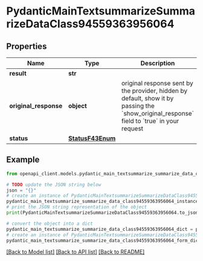 # PydanticMainTextsummarizeSummarizeDataClass94559363956064


## Properties

Name | Type | Description | Notes
------------ | ------------- | ------------- | -------------
**result** | **str** |  | 
**original_response** | **object** | original response sent by the provider, hidden by default, show it by passing the &#x60;show_original_response&#x60; field to &#x60;true&#x60; in your request | [optional] 
**status** | [**StatusF43Enum**](StatusF43Enum.md) |  | 

## Example

```python
from openapi_client.models.pydantic_main_textsummarize_summarize_data_class94559363956064 import PydanticMainTextsummarizeSummarizeDataClass94559363956064

# TODO update the JSON string below
json = "{}"
# create an instance of PydanticMainTextsummarizeSummarizeDataClass94559363956064 from a JSON string
pydantic_main_textsummarize_summarize_data_class94559363956064_instance = PydanticMainTextsummarizeSummarizeDataClass94559363956064.from_json(json)
# print the JSON string representation of the object
print(PydanticMainTextsummarizeSummarizeDataClass94559363956064.to_json())

# convert the object into a dict
pydantic_main_textsummarize_summarize_data_class94559363956064_dict = pydantic_main_textsummarize_summarize_data_class94559363956064_instance.to_dict()
# create an instance of PydanticMainTextsummarizeSummarizeDataClass94559363956064 from a dict
pydantic_main_textsummarize_summarize_data_class94559363956064_form_dict = pydantic_main_textsummarize_summarize_data_class94559363956064.from_dict(pydantic_main_textsummarize_summarize_data_class94559363956064_dict)
```
[[Back to Model list]](../README.md#documentation-for-models) [[Back to API list]](../README.md#documentation-for-api-endpoints) [[Back to README]](../README.md)


